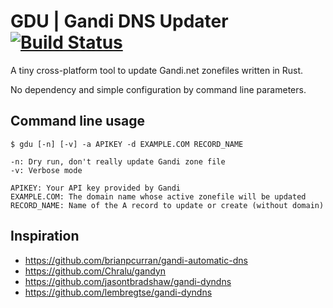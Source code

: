 # GDU | Gandi DNS Updater [![Build Status](https://travis-ci.org/dlecan/gandi-dns-updater.svg?branch=master)](https://travis-ci.org/dlecan/gandi-dns-updater)
A tiny cross-platform tool to update Gandi.net zonefiles written in Rust.

No dependency and simple configuration by command line parameters.

## Command line usage

```
$ gdu [-n] [-v] -a APIKEY -d EXAMPLE.COM RECORD_NAME

-n: Dry run, don't really update Gandi zone file
-v: Verbose mode

APIKEY: Your API key provided by Gandi
EXAMPLE.COM: The domain name whose active zonefile will be updated
RECORD_NAME: Name of the A record to update or create (without domain)
```

## Inspiration
- https://github.com/brianpcurran/gandi-automatic-dns
- https://github.com/Chralu/gandyn
- https://github.com/jasontbradshaw/gandi-dyndns
- https://github.com/lembregtse/gandi-dyndns
